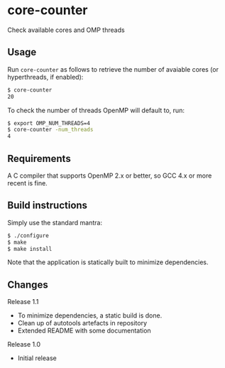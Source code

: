 core-counter
============

Check available cores and OMP threads

Usage
-----
Run `core-counter` as follows to retrieve the number of avaiable cores
(or hyperthreads, if enabled):
```bash
$ core-counter
20
```

To check the number of threads OpenMP will default to, run:
```bash
$ export OMP_NUM_THREADS=4
$ core-counter -num_threads
4
```


Requirements
------------
A C compiler that supports OpenMP 2.x or better, so GCC 4.x or more recent
is fine.


Build instructions
------------------
Simply use the standard mantra:
```bash
$ ./configure
$ make
$ make install
```

Note that the application is statically built to minimize dependencies.


Changes
-------

Release 1.1
* To minimize dependencies, a static build is done.
* Clean up of autotools artefacts in repository
* Extended README with some documentation

Release 1.0
* Initial release

